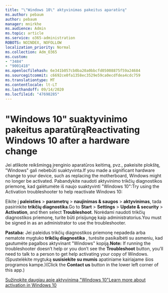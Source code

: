 ```yaml
---
title: "\"Windows 10\" aktyvinimas pakeitus aparatūrą"
ms.author: pebaum
author: pebaum
manager: mnirkhe
ms.audience: Admin
ms.topic: article
ms.service: o365-administration
ROBOTS: NOINDEX, NOFOLLOW
localization_priority: Normal
ms.collection: Adm_O365
ms.custom:
- "3484"
- "9001418"
ms.openlocfilehash: 6e341b057cb0ba20a0bbcfd05008875f59a24684
ms.sourcegitcommit: c6692ce0fa1358ec3529e59ca0ecdfdea4cdc759
ms.translationtype: MT
ms.contentlocale: lt-LT
ms.lasthandoff: 09/14/2020
ms.locfileid: "47698285"
---
```

# <a name="reactivating-windows-10-after-a-hardware-change"></a><span data-ttu-id="aafa1-102">"Windows 10" suaktyvinimo pakeitus aparatūrą</span><span class="sxs-lookup"><span data-stu-id="aafa1-102">Reactivating Windows 10 after a hardware change</span></span>

<span data-ttu-id="aafa1-103">Jei atlikote reikšmingą įrenginio aparatūros keitimą, pvz., pakeisite plokštę, "Windows" gali nebebūti suaktyvinta.</span><span class="sxs-lookup"><span data-stu-id="aafa1-103">If you made a significant hardware change to your device, such as replacing the motherboard, Windows might no longer be activated.</span></span> <span data-ttu-id="aafa1-104">Pabandykite naudoti aktyvinimo trikčių diagnostikos priemonę, kad galėtumėte iš naujo suaktyvinti "Windows 10":</span><span class="sxs-lookup"><span data-stu-id="aafa1-104">Try using the Activation troubleshooter to help reactivate Windows 10:</span></span>

<span data-ttu-id="aafa1-105">Eikite į **paleisties**  >  **parametrų**  >  **naujinimas & saugos**  >  **aktyvinimas**, tada pasirinkite **trikčių diagnostika**.</span><span class="sxs-lookup"><span data-stu-id="aafa1-105">Go to **Start** > **Settings** > **Update & security** > **Activation**, and then select **Troubleshoot**.</span></span> <span data-ttu-id="aafa1-106">Norėdami naudoti trikčių diagnostikos priemonę, turite būti prisijungę kaip administratorius.</span><span class="sxs-lookup"><span data-stu-id="aafa1-106">You must be signed in as an administrator to use the troubleshooter.</span></span>

<span data-ttu-id="aafa1-107">**Pastaba:** Jei paleidus trikčių diagnostikos priemonę nepadeda arba nematote mygtuko **trikčių diagnostika** , turėsite pasikalbėti su asmeniu, kad gautumėte pagalbos aktyvinant "Windows" kopiją.</span><span class="sxs-lookup"><span data-stu-id="aafa1-107">**Note:** If running the troubleshooter doesn’t help or you don’t see the **Troubleshoot** button, you’ll need to talk to a person to get help activating your copy of Windows.</span></span> <span data-ttu-id="aafa1-108">(Spustelėkite mygtuką **susisiekite su mumis** apatiniame kairiajame šios programos kampe.)</span><span class="sxs-lookup"><span data-stu-id="aafa1-108">(Click the **Contact us** button in the lower left corner of this app.)</span></span>

[<span data-ttu-id="aafa1-109">Sužinokite daugiau apie aktyvinimą "Windows 10"</span><span class="sxs-lookup"><span data-stu-id="aafa1-109">Learn more about activation in Windows 10</span></span>](https://support.microsoft.com/help/12440/windows-10-activate)
